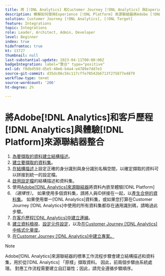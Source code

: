 ```yaml
---
title: 將 [!DNL Analytics] 和Customer Journey [!DNL Analytics] 與Experience [!DNL Platform] 來源聯結器教學課程整合
description: 瞭解如何使用Experience [!DNL Platform] 來源聯結器將Adobe [!DNL Analytics] 與客戶歷程 [!DNL Analytics] 整合。
solution: Customer Journey [!DNL Analytics], [!DNL Target]
feature: Integrations
topic: Integrations
role: Leader, Architect, Admin, Developer
level: Beginner
index: true
hidefromtoc: true
kt: 13727
thumbnail: null
last-substantial-update: 2023-04-11T00:00:00Z
badgeIntegration: label="整合" type="positive"
exl-id: f0dbd59d-d5e5-40e6-b4a4-e4789e7dd7e3
source-git-commit: d35dc06c56c117cffe70542b6713f275877e4879
workflow-type: tm+mt
source-wordcount: '206'
ht-degree: 2%

---
```


# 將Adobe[!DNL Analytics]和客戶歷程[!DNL Analytics]與體驗[!DNL Platform]來源聯結器整合

<ol>
    <li><a href="https://experienceleague.adobe.com/zh-hant?lang=en#dashboard/learning" _target="_blank" rel="noopener noreferrer">為要擷取的資料建立結構描述</a>。</li>
    <li><a href="https://experienceleague.adobe.com/docs/platform-learn/tutorials/data-ingestion/create-datasets-and-ingest-data.html?lang=zh-Hant" _target="_blank" rel="noopener noreferrer">建立要擷取的資料集</a>。</a></li>
    <li><a href="https://experienceleague.adobe.com/docs/platform-learn/tutorials/identities/label-ingest-and-verify-identity-data.html?lang=zh-Hant" _target="_blank" rel="noopener noreferrer">在結構描述</a>上設定正確的身分識別與身分識別名稱空間，以確定擷取的資料可以拼接到統一的設定檔。</li> 
    <li><a href="https://experienceleague.adobe.com/docs/platform-learn/tutorials/profiles/bring-data-into-the-real-time-customer-profile.html?lang=zh-Hant" _target="_blank" rel="noopener noreferrer">啟用設定檔</a>的結構描述和資料集。</li>
    <li>使用<a href="https://experienceleague.adobe.com/docs/platform-learn/tutorials/sources/ingest-data-from-adobe-analytics.html?lang=zh-Hant" _target="_blank" rel="noopener noreferrer">Adobe[!DNL Analytics]來源聯結器</a>將資料內嵌至體驗[!DNL Platform]</li>
    <li><i>（選擇性）</i>。 如果使用多個資料集，請將人員ID拼接在一起，以<a href="https://experienceleague.adobe.com/docs/analytics-platform/using/cja-connections/combined-dataset.html?lang=zh-Hant" _target="_blank" rel="noopener noreferrer">產生合併的資料集</a>。 如果使用單一[!DNL Analytics]資料集，或如果您打算在Customer Journey [!DNL Analytics]中使用的所有資料集都存在通用識別碼，請略過此步驟。</li>
    <li><a href="https://experienceleague.adobe.com/docs/customer-journey-analytics-learn/tutorials/connections/connecting-customer-journey-analytics-to-data-sources-in-platform.html?lang=zh-Hant" _target="_blank" rel="noopener noreferrer">在客戶歷程[!DNL Analytics]中建立連線</a>。</li>
    <li><a href="https://experienceleague.adobe.com/docs/customer-journey-analytics-learn/tutorials/data-views/basic-configuration-for-data-views.html?lang=zh-Hant" _target="_blank" rel="noopener noreferrer">建立資料檢視</a>、<a href="https://experienceleague.adobe.com/docs/customer-journey-analytics-learn/tutorials/data-views/configuring-component-settings-in-data-views.html?lang=zh-Hant" _target="_blank" rel="noopener noreferrer">設定元件設定</a>，以及<a href="https://experienceleague.adobe.com/docs/customer-journey-analytics-learn/tutorials/data-views/formatting-metrics-in-data-views.html?lang=zh-Hant" _target="_blank" rel="noopener noreferrer">在Customer Journey [!DNL Analytics]中格式化量度</a>。
    <li><a href="https://experienceleague.adobe.com/docs/customer-journey-analytics-learn/tutorials/analysis-workspace/workspace-projects/build-a-new-project.html?lang=zh-Hant" _target="_blank" rel="noopener noreferrer">在Customer Journey [!DNL Analytics]中建立專案。</a></li>
</ol>

>[!NOTE]
>
>Adobe[!DNL Analytics]來源聯結器的標準工作流程步驟會建立結構描述和資料集，用於從[!DNL Analytics] 「原樣」擷取資料。 因此，前兩個步驟由系統處理。 對應工作流程需要建立自訂屬性；因此，請完全遵循步驟順序。
